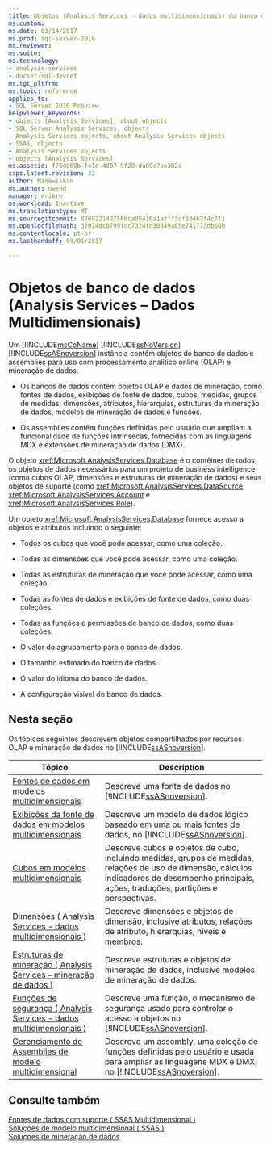 ```yaml
---
title: Objetos (Analysis Services - dados multidimensionais) do banco de dados | Microsoft Docs
ms.custom: 
ms.date: 03/14/2017
ms.prod: sql-server-2016
ms.reviewer: 
ms.suite: 
ms.technology:
- analysis-services
- docset-sql-devref
ms.tgt_pltfrm: 
ms.topic: reference
applies_to:
- SQL Server 2016 Preview
helpviewer_keywords:
- objects [Analysis Services], about objects
- SQL Server Analysis Services, objects
- Analysis Services objects, about Analysis Services objects
- SSAS, objects
- Analysis Services objects
- objects [Analysis Services]
ms.assetid: f76d869b-fc1d-4807-9f28-da09c7be382d
caps.latest.revision: 32
author: Minewiskan
ms.author: owend
manager: erikre
ms.workload: Inactive
ms.translationtype: MT
ms.sourcegitcommit: 876522142756bca05416a1afff3cf10467f4c7f1
ms.openlocfilehash: 32024dc0799fcc7324fd30349a65e741773db66b
ms.contentlocale: pt-br
ms.lasthandoff: 09/01/2017

---
```

# <a name="database-objects-analysis-services---multidimensional-data"></a>Objetos de banco de dados (Analysis Services – Dados Multidimensionais)
  Um [!INCLUDE[msCoName](../../../includes/msconame-md.md)] [!INCLUDE[ssNoVersion](../../../includes/ssnoversion-md.md)] [!INCLUDE[ssASnoversion](../../../includes/ssasnoversion-md.md)] instância contém objetos de banco de dados e assemblies para uso com processamento analítico online (OLAP) e mineração de dados.  
  
-   Os bancos de dados contêm objetos OLAP e dados de mineração, como fontes de dados, exibições de fonte de dados, cubos, medidas, grupos de medidas, dimensões, atributos, hierarquias, estruturas de mineração de dados, modelos de mineração de dados e funções.  
  
-   Os assemblies contêm funções definidas pelo usuário que ampliam a funcionalidade de funções intrínsecas, fornecidas com as linguagens MDX e extensões de mineração de dados (DMX).  
  
 O objeto <xref:Microsoft.AnalysisServices.Database> é o contêiner de todos os objetos de dados necessários para um projeto de business intelligence (como cubos OLAP, dimensões e estruturas de mineração de dados) e seus objetos de suporte (como <xref:Microsoft.AnalysisServices.DataSource>, <xref:Microsoft.AnalysisServices.Account> e <xref:Microsoft.AnalysisServices.Role>).  
  
 Um objeto <xref:Microsoft.AnalysisServices.Database> fornece acesso a objetos e atributos incluindo o seguinte:  
  
-   Todos os cubos que você pode acessar, como uma coleção.  
  
-   Todas as dimensões que você pode acessar, como uma coleção.  
  
-   Todas as estruturas de mineração que você pode acessar, como uma coleção.  
  
-   Todas as fontes de dados e exibições de fonte de dados, como duas coleções.  
  
-   Todas as funções e permissões de banco de dados, como duas coleções.  
  
-   O valor do agrupamento para o banco de dados.  
  
-   O tamanho estimado do banco de dados.  
  
-   O valor do idioma do banco de dados.  
  
-   A configuração visível do banco de dados.  
  
## <a name="in-this-section"></a>Nesta seção  
 Os tópicos seguintes descrevem objetos compartilhados por recursos OLAP e mineração de dados no [!INCLUDE[ssASnoversion](../../../includes/ssasnoversion-md.md)].  
  
|Tópico|Description|  
|-----------|-----------------|  
|[Fontes de dados em modelos multidimensionais](../../../analysis-services/multidimensional-models/data-sources-in-multidimensional-models.md)|Descreve uma fonte de dados no [!INCLUDE[ssASnoversion](../../../includes/ssasnoversion-md.md)].|  
|[Exibições da fonte de dados em modelos multidimensionais](../../../analysis-services/multidimensional-models/data-source-views-in-multidimensional-models.md)|Descreve um modelo de dados lógico baseado em uma ou mais fontes de dados, no [!INCLUDE[ssASnoversion](../../../includes/ssasnoversion-md.md)].|  
|[Cubos em modelos multidimensionais](../../../analysis-services/multidimensional-models/cubes-in-multidimensional-models.md)|Descreve cubos e objetos de cubo, incluindo medidas, grupos de medidas, relações de uso de dimensão, cálculos indicadores de desempenho principais, ações, traduções, partições e perspectivas.|  
|[Dimensões &#40; Analysis Services - dados multidimensionais &#41;](../../../analysis-services/multidimensional-models-olap-logical-dimension-objects/dimensions-analysis-services-multidimensional-data.md)|Descreve dimensões e objetos de dimensão, inclusive atributos, relações de atributo, hierarquias, níveis e membros.|  
|[Estruturas de mineração &#40; Analysis Services – mineração de dados &#41;](../../../analysis-services/data-mining/mining-structures-analysis-services-data-mining.md)|Descreve estruturas e objetos de mineração de dados, inclusive modelos de mineração de dados.|  
|[Funções de segurança &#40; Analysis Services - dados multidimensionais &#41;](../../../analysis-services/multidimensional-models/olap-logical/security-roles-analysis-services-multidimensional-data.md)|Descreve uma função, o mecanismo de segurança usado para controlar o acesso a objetos no [!INCLUDE[ssASnoversion](../../../includes/ssasnoversion-md.md)].|  
|[Gerenciamento de Assemblies de modelo multidimensional](../../../analysis-services/multidimensional-models/multidimensional-model-assemblies-management.md)|Descreve um assembly, uma coleção de funções definidas pelo usuário e usada para ampliar as linguagens MDX e DMX, no [!INCLUDE[ssASnoversion](../../../includes/ssasnoversion-md.md)].|  
  
## <a name="see-also"></a>Consulte também  
 [Fontes de dados com suporte &#40; SSAS Multidimensional &#41;](../../../analysis-services/multidimensional-models/supported-data-sources-ssas-multidimensional.md)   
 [Soluções de modelo multidimensional &#40; SSAS &#41;](../../../analysis-services/multidimensional-models/multidimensional-model-solutions-ssas.md)   
 [Soluções de mineração de dados](../../../analysis-services/data-mining/data-mining-solutions.md)  
  
  

